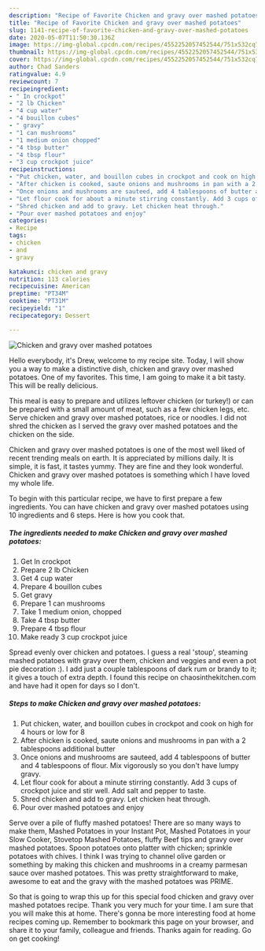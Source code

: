 ```yaml
---
description: "Recipe of Favorite Chicken and gravy over mashed potatoes"
title: "Recipe of Favorite Chicken and gravy over mashed potatoes"
slug: 1141-recipe-of-favorite-chicken-and-gravy-over-mashed-potatoes
date: 2020-05-07T11:50:30.136Z
image: https://img-global.cpcdn.com/recipes/4552252057452544/751x532cq70/chicken-and-gravy-over-mashed-potatoes-recipe-main-photo.jpg
thumbnail: https://img-global.cpcdn.com/recipes/4552252057452544/751x532cq70/chicken-and-gravy-over-mashed-potatoes-recipe-main-photo.jpg
cover: https://img-global.cpcdn.com/recipes/4552252057452544/751x532cq70/chicken-and-gravy-over-mashed-potatoes-recipe-main-photo.jpg
author: Chad Sanders
ratingvalue: 4.9
reviewcount: 7
recipeingredient:
- " In crockpot"
- "2 lb Chicken"
- "4 cup water"
- "4 bouillon cubes"
- " gravy"
- "1 can mushrooms"
- "1 medium onion chopped"
- "4 tbsp butter"
- "4 tbsp flour"
- "3 cup crockpot juice"
recipeinstructions:
- "Put chicken, water, and bouillon cubes in crockpot and cook on high for 4 hours or low for 8"
- "After chicken is cooked, saute onions and mushrooms in pan with a 2 tablespoons additional butter"
- "Once onions and mushrooms are sauteed, add 4 tablespoons of butter and 4 tablespoons of flour. Mix vigorously so you don&#39;t have lumpy gravy."
- "Let flour cook for about a minute stirring constantly. Add 3 cups of crockpot juice and stir well. Add salt and pepper to taste."
- "Shred chicken and add to gravy. Let chicken heat through."
- "Pour over mashed potatoes and enjoy"
categories:
- Recipe
tags:
- chicken
- and
- gravy

katakunci: chicken and gravy 
nutrition: 113 calories
recipecuisine: American
preptime: "PT34M"
cooktime: "PT31M"
recipeyield: "1"
recipecategory: Dessert

---
```



![Chicken and gravy over mashed potatoes](https://img-global.cpcdn.com/recipes/4552252057452544/751x532cq70/chicken-and-gravy-over-mashed-potatoes-recipe-main-photo.jpg)

Hello everybody, it's Drew, welcome to my recipe site. Today, I will show you a way to make a distinctive dish, chicken and gravy over mashed potatoes. One of my favorites. This time, I am going to make it a bit tasty. This will be really delicious.

This meal is easy to prepare and utilizes leftover chicken (or turkey!) or can be prepared with a small amount of meat, such as a few chicken legs, etc. Serve chicken and gravy over mashed potatoes, rice or noodles. I did not shred the chicken as I served the gravy over mashed potatoes and the chicken on the side.

Chicken and gravy over mashed potatoes is one of the most well liked of recent trending meals on earth. It is appreciated by millions daily. It is simple, it is fast, it tastes yummy. They are fine and they look wonderful. Chicken and gravy over mashed potatoes is something which I have loved my whole life.


To begin with this particular recipe, we have to first prepare a few ingredients. You can have chicken and gravy over mashed potatoes using 10 ingredients and 6 steps. Here is how you cook that.

<!--inarticleads1-->

##### The ingredients needed to make Chicken and gravy over mashed potatoes:

1. Get  In crockpot
1. Prepare 2 lb Chicken
1. Get 4 cup water
1. Prepare 4 bouillon cubes
1. Get  gravy
1. Prepare 1 can mushrooms
1. Take 1 medium onion, chopped
1. Take 4 tbsp butter
1. Prepare 4 tbsp flour
1. Make ready 3 cup crockpot juice


Spread evenly over chicken and potatoes. I guess a real &#39;stoup&#39;, steaming mashed potatoes with gravy over them, chicken and veggies and even a pot pie decoration :). I add just a couple tablespoons of dark rum or brandy to it; it gives a touch of extra depth. I found this recipe on chaosinthekitchen.com and have had it open for days so I don&#39;t. 

<!--inarticleads2-->

##### Steps to make Chicken and gravy over mashed potatoes:

1. Put chicken, water, and bouillon cubes in crockpot and cook on high for 4 hours or low for 8
1. After chicken is cooked, saute onions and mushrooms in pan with a 2 tablespoons additional butter
1. Once onions and mushrooms are sauteed, add 4 tablespoons of butter and 4 tablespoons of flour. Mix vigorously so you don&#39;t have lumpy gravy.
1. Let flour cook for about a minute stirring constantly. Add 3 cups of crockpot juice and stir well. Add salt and pepper to taste.
1. Shred chicken and add to gravy. Let chicken heat through.
1. Pour over mashed potatoes and enjoy


Serve over a pile of fluffy mashed potatoes! There are so many ways to make them, Mashed Potatoes in your Instant Pot, Mashed Potatoes in your Slow Cooker, Stovetop Mashed Potatoes, fluffy Beef tips and gravy over mashed potatoes. Spoon potatoes onto platter with chicken; sprinkle potatoes with chives. I think I was trying to channel olive garden or something by making this chicken and mushrooms in a creamy parmesan sauce over mashed potatoes. This was pretty straightforward to make, awesome to eat and the gravy with the mashed potatoes was PRIME. 

So that is going to wrap this up for this special food chicken and gravy over mashed potatoes recipe. Thank you very much for your time. I am sure that you will make this at home. There's gonna be more interesting food at home recipes coming up. Remember to bookmark this page on your browser, and share it to your family, colleague and friends. Thanks again for reading. Go on get cooking!
